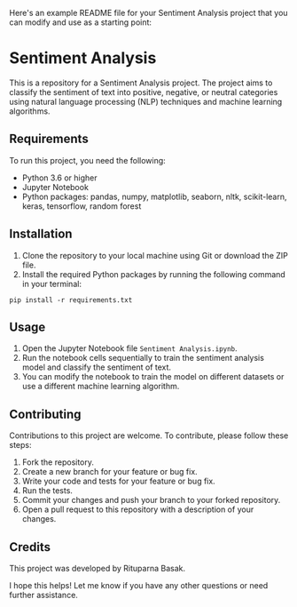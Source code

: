 Here's an example README file for your Sentiment Analysis project that you can modify and use as a starting point:

# Sentiment Analysis

This is a repository for a Sentiment Analysis project. The project aims to classify the sentiment of text into positive, negative, or neutral categories using natural language processing (NLP) techniques and machine learning algorithms.

## Requirements

To run this project, you need the following:

- Python 3.6 or higher
- Jupyter Notebook
- Python packages: pandas, numpy, matplotlib, seaborn, nltk, scikit-learn, keras, tensorflow, random forest

## Installation

1. Clone the repository to your local machine using Git or download the ZIP file.
2. Install the required Python packages by running the following command in your terminal:

```
pip install -r requirements.txt
```

## Usage

1. Open the Jupyter Notebook file `Sentiment Analysis.ipynb`.
2. Run the notebook cells sequentially to train the sentiment analysis model and classify the sentiment of text.
3. You can modify the notebook to train the model on different datasets or use a different machine learning algorithm.

## Contributing

Contributions to this project are welcome. To contribute, please follow these steps:

1. Fork the repository.
2. Create a new branch for your feature or bug fix.
3. Write your code and tests for your feature or bug fix.
4. Run the tests.
5. Commit your changes and push your branch to your forked repository.
6. Open a pull request to this repository with a description of your changes.

## Credits

This project was developed by Rituparna Basak. 

I hope this helps! Let me know if you have any other questions or need further assistance.
